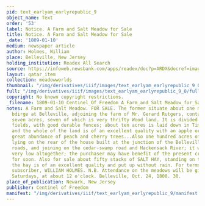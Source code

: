 ```yaml
---
pid: text_earlyam_earlyrepublic_9
object_name: Text
order: '53'
label: Notice. A Farm and Salt Meadow for Sale
title: Notice. A Farm and Salt Meadow for Sale
_date: '1809-01-10'
medium: newspaper article
author: Holmes, William
place: Belleville, New Jersey
holding_institution: Readex All Search
source: https://infoweb.newsbank.com/apps/readex/doc?p=ARDX&docref=image/v2%3A109C84FBA4185370%40EANX-10A2DA569795EEF0%402381793-10A2DA57131DCC80%403-10A2DA58D54C9F18%40Advertisement.
layout: qatar_item
collection: meadowworlds
thumbnail: "/img/derivatives/iiif/images/text_earlyam_earlyrepublic_9_0/full/250,/0/default.jpg"
full: "/img/derivatives/iiif/images/text_earlyam_earlyrepublic_9_0/full/1140,/0/default.jpg"
copyright: No known copyright restrictions.
_filename: 1809-01-10_Centinel_Of_Freedom_A_Farm_and_Salt Meadow_for_Sale_Belleville.pdf
notes: A Farm and Salt Meadow. FOR SALE. The former situate about one mile above the
  bdirge at Belleville, adjoining the farm of Mr. Gerard Rutgers, containing thirty
  seven acres, seven of which is very thrifty Wood land. It is divided into small
  fields, with good durable fences; about ten acres is laid down in Timothy Meadow,
  and the whole of the land is of an excellent quality with an apple orchard and a
  great abundance of peach and cherry trees...Also one hundred acres of SALT MEADOW,
  lying on the rear of the house built at the junction of the Belleville and Newark
  roads, and joining on the cedar-swamp road and Hackensack River; it will be sold
  very low altogether; the purchaser may have benefit of the present crop, if applied
  for soon. Also for sale about fifty stacks of SALT HAY, standing on the above meadow;
  the hay is of an excellent quality and put up without rain. For terms apply to the
  subscriber, WILLIAM HOLMES. N.B. Attendance on the meadows will be given three successive
  Saturdays, at about 12 o'clock. Belleville, Oct. 24, 1808. 30.
place_of_publication: Newark, New Jersey
publisher: Centinel of Freedom
manifest: "/img/derivatives/iiif/text_earlyam_earlyrepublic_9/manifest.json"
---
```

